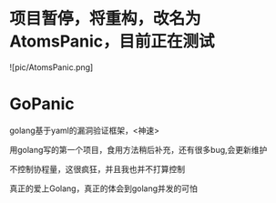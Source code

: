 # 项目暂停，将重构，改名为AtomsPanic，目前正在测试
![pic/AtomsPanic.png]
# GoPanic
golang基于yaml的漏洞验证框架，&lt;神速>

用golang写的第一个项目，食用方法稍后补充，还有很多bug,会更新维护

不控制协程量，这很疯狂，并且我也并不打算控制

真正的爱上Golang，真正的体会到golang并发的可怕
